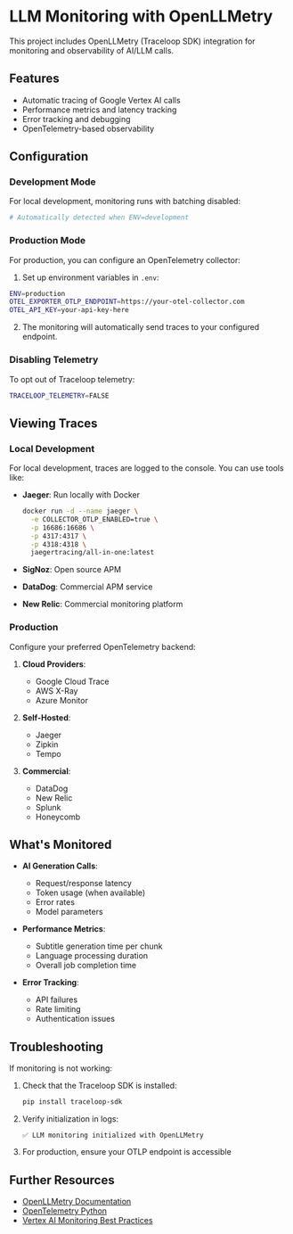 # LLM Monitoring with OpenLLMetry

This project includes OpenLLMetry (Traceloop SDK) integration for monitoring and observability of AI/LLM calls.

## Features

- Automatic tracing of Google Vertex AI calls
- Performance metrics and latency tracking
- Error tracking and debugging
- OpenTelemetry-based observability

## Configuration

### Development Mode

For local development, monitoring runs with batching disabled:

```python
# Automatically detected when ENV=development
```

### Production Mode

For production, you can configure an OpenTelemetry collector:

1. Set up environment variables in `.env`:

```bash
ENV=production
OTEL_EXPORTER_OTLP_ENDPOINT=https://your-otel-collector.com
OTEL_API_KEY=your-api-key-here
```

2. The monitoring will automatically send traces to your configured endpoint.

### Disabling Telemetry

To opt out of Traceloop telemetry:

```bash
TRACELOOP_TELEMETRY=FALSE
```

## Viewing Traces

### Local Development

For local development, traces are logged to the console. You can use tools like:

- **Jaeger**: Run locally with Docker
  ```bash
  docker run -d --name jaeger \
    -e COLLECTOR_OTLP_ENABLED=true \
    -p 16686:16686 \
    -p 4317:4317 \
    -p 4318:4318 \
    jaegertracing/all-in-one:latest
  ```

- **SigNoz**: Open source APM
- **DataDog**: Commercial APM service
- **New Relic**: Commercial monitoring platform

### Production

Configure your preferred OpenTelemetry backend:

1. **Cloud Providers**:
   - Google Cloud Trace
   - AWS X-Ray
   - Azure Monitor

2. **Self-Hosted**:
   - Jaeger
   - Zipkin
   - Tempo

3. **Commercial**:
   - DataDog
   - New Relic
   - Splunk
   - Honeycomb

## What's Monitored

- **AI Generation Calls**:
  - Request/response latency
  - Token usage (when available)
  - Error rates
  - Model parameters

- **Performance Metrics**:
  - Subtitle generation time per chunk
  - Language processing duration
  - Overall job completion time

- **Error Tracking**:
  - API failures
  - Rate limiting
  - Authentication issues

## Troubleshooting

If monitoring is not working:

1. Check that the Traceloop SDK is installed:
   ```bash
   pip install traceloop-sdk
   ```

2. Verify initialization in logs:
   ```
   ✅ LLM monitoring initialized with OpenLLMetry
   ```

3. For production, ensure your OTLP endpoint is accessible

## Further Resources

- [OpenLLMetry Documentation](https://github.com/traceloop/openllmetry)
- [OpenTelemetry Python](https://opentelemetry.io/docs/languages/python/)
- [Vertex AI Monitoring Best Practices](https://cloud.google.com/vertex-ai/docs/monitoring)